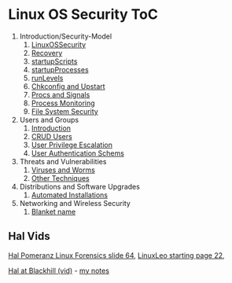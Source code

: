# Linux OS Security ToC

1. Introduction/Security-Model
   1. [LinuxOSSecurity](LinuxOSSecurity.md)
   2. [Recovery](Recovery.md)
   3. [startupScripts](startupScripts.md)
   4. [startupProcesses](startupProcesses.md)
   5. [runLevels](runLevels.md)
   6. [Chkconfig and Upstart](serviceTools.md)
   7. [Procs and Signals](PandS.md)
   8. [Process Monitoring](procMon.md)
   9. [File System Security](fsSec.md)
2. Users and Groups
   1. [Introduction](uandg.md)
   2. [CRUD Users](crudusers.md)
   3. [User Privilege Escalation](uprivesc.md)
   4. [User Authentication Schems](uAuth.md)
3. Threats and Vulnerabilities
   1. [Viruses and Worms](vandw.md)
   2. [Other Techniques](misc_vandw.md)
4. Distributions and Software Upgrades
   1. [Automated Installations](autoinstall.md)
5. Networking and Wireless Security
   1. [Blanket name]()



## Hal Vids

 [Hal Pomeranz Linux Forensics slide 64](https://archive.org/details/HalLinuxForensics/page/n1/mode/2up), [LinuxLeo starting page 22](https://linuxleo.com/Docs/LinuxLeo_4.93.pdf), 

[Hal at Blackhill (vid)](https://www.blackhillsinfosec.com/webcast-linux-forensics-magical-mystery-tour-with-hal-pomeranz/) - [my notes](Hal_MagicalMysteryTour.md)

